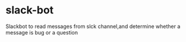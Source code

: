 # slack-bot
Slackbot to read messages from slck channel,and determine whether a message is bug or a question
